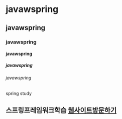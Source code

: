 # javawspring
## javawspring
### javawspring
#### javawspring
##### javawspring
###### javawspring
spring study
<h2>스프링프레임워크학습</h>
<a href="http://49.142.157.251:9090/green1509S_15" target = _blank"> 웹사이트방문하기</a>
